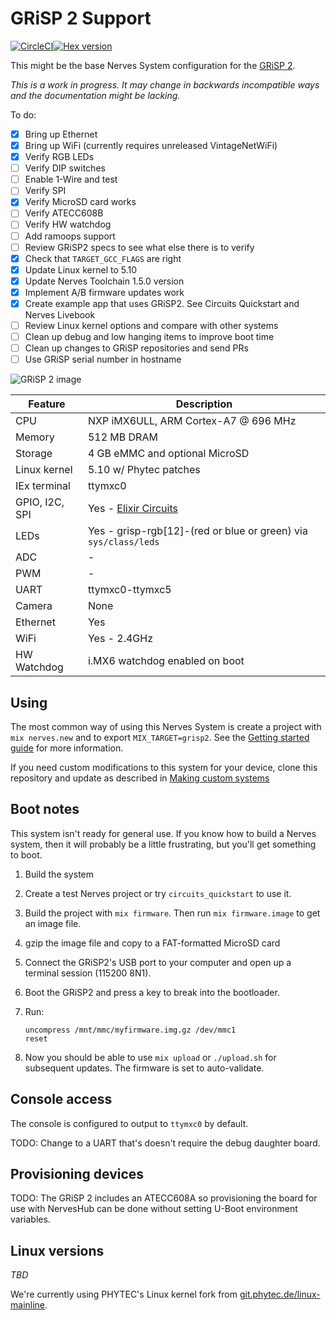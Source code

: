 # GRiSP 2 Support

[![CircleCI](https://circleci.com/gh/fhunleth/nerves_system_grisp2.svg?style=svg)](https://circleci.com/gh/fhunleth/nerves_system_grisp2)[![Hex version](https://img.shields.io/hexpm/v/nerves_system_grisp2.svg "Hex version")](https://hex.pm/packages/nerves_system_grisp2)

This might be the base Nerves System configuration for the [GRiSP
2](http://grisp.org/).

*This is a work in progress. It may change in backwards incompatible ways and the documentation might be lacking.*

To do:

- [x] Bring up Ethernet
- [x] Bring up WiFi (currently requires unreleased VintageNetWiFi)
- [x] Verify RGB LEDs
- [ ] Verify DIP switches
- [ ] Enable 1-Wire and test
- [ ] Verify SPI
- [x] Verify MicroSD card works
- [ ] Verify ATECC608B
- [ ] Verify HW watchdog
- [ ] Add ramoops support
- [ ] Review GRiSP2 specs to see what else there is to verify
- [x] Check that `TARGET_GCC_FLAGS` are right
- [x] Update Linux kernel to 5.10
- [x] Update Nerves Toolchain 1.5.0 version
- [x] Implement A/B firmware updates work
- [x] Create example app that uses GRiSP2. See Circuits Quickstart and Nerves Livebook
- [ ] Review Linux kernel options and compare with other systems
- [ ] Clean up debug and low hanging items to improve boot time
- [ ] Clean up changes to GRiSP repositories and send PRs
- [ ] Use GRiSP serial number in hostname

![GRiSP 2 image](assets/images/grisp2.jpg)

| Feature              | Description                     |
| -------------------- | ------------------------------- |
| CPU                  | NXP iMX6ULL, ARM Cortex-A7 @ 696 MHz |
| Memory               | 512 MB DRAM                     |
| Storage              | 4 GB eMMC and optional MicroSD  |
| Linux kernel         | 5.10 w/ Phytec patches          |
| IEx terminal         | ttymxc0                         |
| GPIO, I2C, SPI       | Yes - [Elixir Circuits](https://github.com/elixir-circuits) |
| LEDs                 | Yes - grisp-rgb[12]-(red or blue or green) via `sys/class/leds` |
| ADC                  | -                               |
| PWM                  | -                               |
| UART                 | ttymxc0-ttymxc5                 |
| Camera               | None                            |
| Ethernet             | Yes                             |
| WiFi                 | Yes - 2.4GHz                    |
| HW Watchdog          | i.MX6 watchdog enabled on boot  |

## Using

The most common way of using this Nerves System is create a project with `mix
nerves.new` and to export `MIX_TARGET=grisp2`. See the [Getting started
guide](https://hexdocs.pm/nerves/getting-started.html#creating-a-new-nerves-app)
for more information.

If you need custom modifications to this system for your device, clone this
repository and update as described in [Making custom
systems](https://hexdocs.pm/nerves/systems.html#customizing-your-own-nerves-system)

## Boot notes

This system isn't ready for general use. If you know how to build a Nerves
system, then it will probably be a little frustrating, but you'll get something
to boot.

1. Build the system
2. Create a test Nerves project or try `circuits_quickstart` to use it.
3. Build the project with `mix firmware`. Then run `mix firmware.image` to get
   an image file.
4. gzip the image file and copy to a FAT-formatted MicroSD card
6. Connect the GRiSP2's USB port to your computer and open up a terminal session
   (115200 8N1).
7. Boot the GRiSP2 and press a key to break into the bootloader.
8. Run:

    ```
    uncompress /mnt/mmc/myfirmware.img.gz /dev/mmc1
    reset
    ```
9. Now you should be able to use `mix upload` or `./upload.sh` for subsequent
   updates. The firmware is set to auto-validate.

## Console access

The console is configured to output to `ttymxc0` by default.

TODO: Change to a UART that's doesn't require the debug daughter board.

## Provisioning devices

TODO: The GRiSP 2 includes an ATECC608A so provisioning the board for use with
NervesHub can be done without setting U-Boot environment variables.

## Linux versions

*TBD*

We're currently using PHYTEC's Linux kernel fork from
[git.phytec.de/linux-mainline](git://git.phytec.de/linux-mainline).
